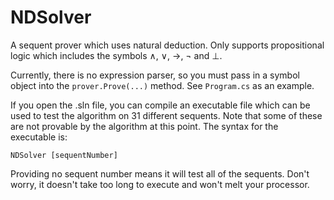 # NDSolver
A sequent prover which uses natural deduction. Only supports propositional logic which includes the symbols ∧, ∨, →, ¬ and ⊥.

Currently, there is no expression parser, so you must pass in a symbol object into the `prover.Prove(...)` method. See `Program.cs` as an example.

If you open the .sln file, you can compile an executable file which can be used to test the algorithm on 31 different sequents.
Note that some of these are not provable by the algorithm at this point.
The syntax for the executable is:
```
NDSolver [sequentNumber]
```

Providing no sequent number means it will test all of the sequents. Don't worry, it doesn't take too long to execute and won't melt your processor.
